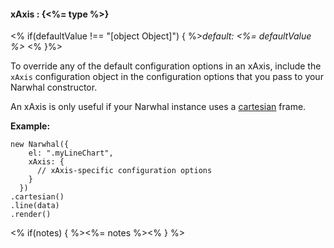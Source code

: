 #### **xAxis** : {<%= type %>}

<% if(defaultValue !== "[object Object]") { %>*default: <%= defaultValue %>* <% }%>

To override any of the default configuration options in an xAxis, include the `xAxis` configuration object in the configuration options that you pass to your Narwhal constructor.

An xAxis is only useful if your Narwhal instance uses a [cartesian]() frame.

**Example:**

	new Narwhal({
	    el: ".myLineChart",
	    xAxis: {
	      // xAxis-specific configuration options
	    }
	  })
	.cartesian()
	.line(data)
	.render()

<% if(notes) { %><%= notes %><% } %>

